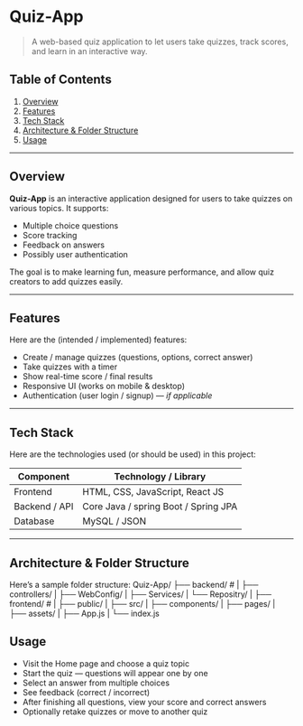 # Quiz-App

> A web-based quiz application to let users take quizzes, track scores, and learn in an interactive way.

## Table of Contents

1. [Overview](#overview)  
2. [Features](#features)  
3. [Tech Stack](#tech-stack)  
4. [Architecture & Folder Structure](#architecture--folder-structure)  
5. [Usage](#usage)  
---

## Overview

**Quiz-App** is an interactive application designed for users to take quizzes on various topics. It supports:

- Multiple choice questions  
- Score tracking  
- Feedback on answers  
- Possibly user authentication   

The goal is to make learning fun, measure performance, and allow quiz creators to add quizzes easily.

---

## Features

Here are the (intended / implemented) features:

- Create / manage quizzes (questions, options, correct answer)  
- Take quizzes with a timer  
- Show real-time score / final results   
- Responsive UI (works on mobile & desktop)  
- Authentication (user login / signup) — *if applicable*  

---

## Tech Stack

Here are the technologies used (or should be used) in this project:

| Component        | Technology / Library                  |
|------------------|----------------------------------------|
| Frontend         | HTML, CSS, JavaScript, React JS |
| Backend / API    | Core Java / spring Boot / Spring JPA |
| Database         | MySQL / JSON |

---

## Architecture & Folder Structure

Here’s a sample folder structure:
Quiz-App/
├── backend/ #
| ├── controllers/
| ├── WebConfig/
| ├── Services/
| └── Repositry/
|
├── frontend/ # 
| ├── public/
| ├── src/
| ├── components/
| ├── pages/
| ├── assets/
| ├── App.js
| └── index.js

## Usage

- Visit the Home page and choose a quiz topic 
- Start the quiz — questions will appear one by one
- Select an answer from multiple choices
- See feedback (correct / incorrect)
- After finishing all questions, view your score and correct answers
- Optionally retake quizzes or move to another quiz
